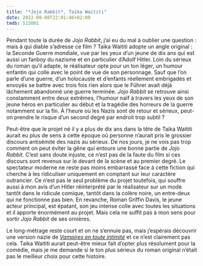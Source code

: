 ```yaml
---
title: "*Jojo Rabbit*, Taika Waititi"
date: 2022-08-08T22:01:46+02:00
tmdb: 515001 
---
```


Pendant toute la durée de *Jojo Rabbit*, j’ai eu du mal à oublier une question : mais à qui diable s’adresse ce film ? Taika Waititi adopte un angle original : la Seconde Guerre mondiale, vue par les yeux d’un jeune de dix ans qui est aussi un fanboy du nazisme et en particulier d’Adolf Hitler. Loin du sérieux du roman qu’il adapte, le réalisateur opte pour un ton léger, un humour enfantin qui colle avec le point de vue de son personnage. Sauf que l’on parle d’une guerre, d’un holocauste et d’enfants réellement embrigadés et envoyés se battre avec trois fois rien alors que le Führer avait déjà lâchement abandonné une guerre terminée.  *Jojo Rabbit* se retrouve ainsi constamment entre deux extrêmes, l’humour naïf à travers les yeux de son jeune héros en particulier au début et la tragédie des horreurs de la guerre notamment sur la fin. À l’heure où les Nazis sont de retour et sérieux, peut-on prendre le risque d’un second degré  par endroit trop subtil ?

Peut-être que le projet né il y a plus de dix ans dans la tête de Taika Waititi aurait eu plus de sens à cette époque où personne n’aurait pris le grossier discours antisémite des nazis au sérieux. De nos jours, je ne vois pas trop comment on peut éviter la gêne qui entoure une bonne partie de *Jojo Rabbit*. C’est sans doute injuste, ce n’est pas de la faute du film si ces discours sont revenus sur le devant de la scène et au premier degré. Le spectateur moderne ne reste pas moins embarrassé face à cette fiction qui cherche à les ridiculiser uniquement en comptant sur leur caractère outrancier. Ce n’est pas le seul problème du projet toutefois, qui souffre aussi à mon avis d’un Hitler réinterprété par le réalisateur sur un mode tantôt dans le ridicule comique, tantôt dans la colère noire, un entre-deux qui ne fonctionne pas bien. En revanche, Roman Griffin Davis, le jeune acteur principal, est épatant, son jeu intense colle avec toutes les situations et il apporte énormément au projet. Mais cela ne suffit pas à mon sens pour sortir *Jojo Rabbit* de ses ornières.

Le long-métrage reste court et on ne s’ennuie pas, mais j’espérais découvrir une version nazie de *‌[Vampires en toute intimité](https://voiretmanger.fr/vampires-toute-intimite-waititi-clement/)* et ce n’est clairement pas cela. Taika Waititi aurait peut-être mieux fait d’opter plus résolument pour la comédie, mais je me demande si le ton plus sérieux du roman original n’était pas le meilleur choix pour cette histoire. 



